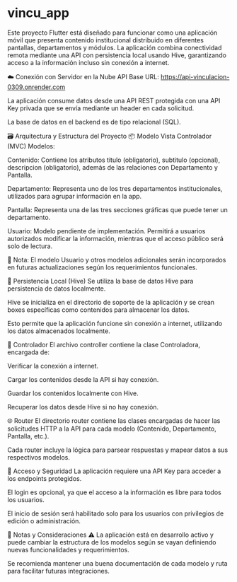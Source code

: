 # vincu_app

Este proyecto Flutter está diseñado para funcionar como una aplicación móvil que presenta contenido institucional distribuido en diferentes pantallas, departamentos y módulos. La aplicación combina conectividad remota mediante una API con persistencia local usando Hive, garantizando acceso a la información incluso sin conexión a internet.

☁️ Conexión con Servidor en la Nube
API Base URL: https://api-vinculacion-0309.onrender.com

La aplicación consume datos desde una API REST protegida con una API Key privada que se envía mediante un header en cada solicitud.

La base de datos en el backend es de tipo relacional (SQL).

🗃️ Arquitectura y Estructura del Proyecto
📦 Modelo Vista Controlador (MVC)
Modelos:

Contenido: Contiene los atributos titulo (obligatorio), subtitulo (opcional), descripcion (obligatorio), además de las relaciones con Departamento y Pantalla.

Departamento: Representa uno de los tres departamentos institucionales, utilizados para agrupar información en la app.

Pantalla: Representa una de las tres secciones gráficas que puede tener un departamento.

Usuario: Modelo pendiente de implementación. Permitirá a usuarios autorizados modificar la información, mientras que el acceso público será solo de lectura.

🔔 Nota: El modelo Usuario y otros modelos adicionales serán incorporados en futuras actualizaciones según los requerimientos funcionales.

💾 Persistencia Local (Hive)
Se utiliza la base de datos Hive para persistencia de datos localmente.

Hive se inicializa en el directorio de soporte de la aplicación y se crean boxes específicas como contenidos para almacenar los datos.

Esto permite que la aplicación funcione sin conexión a internet, utilizando los datos almacenados localmente.

🧠 Controlador
El archivo controller contiene la clase Controladora, encargada de:

Verificar la conexión a internet.

Cargar los contenidos desde la API si hay conexión.

Guardar los contenidos localmente con Hive.

Recuperar los datos desde Hive si no hay conexión.

🌐 Router
El directorio router contiene las clases encargadas de hacer las solicitudes HTTP a la API para cada modelo (Contenido, Departamento, Pantalla, etc.).

Cada router incluye la lógica para parsear respuestas y mapear datos a sus respectivos modelos.

🔐 Acceso y Seguridad
La aplicación requiere una API Key para acceder a los endpoints protegidos.

El login es opcional, ya que el acceso a la información es libre para todos los usuarios.

El inicio de sesión será habilitado solo para los usuarios con privilegios de edición o administración.

🚧 Notas y Consideraciones
⚠️ La aplicación está en desarrollo activo y puede cambiar la estructura de los modelos según se vayan definiendo nuevas funcionalidades y requerimientos.

Se recomienda mantener una buena documentación de cada modelo y ruta para facilitar futuras integraciones.